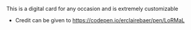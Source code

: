 This is a digital card for any occasion and is extremely customizable

- Credit can be given to https://codepen.io/erclairebaer/pen/LoRMaL
